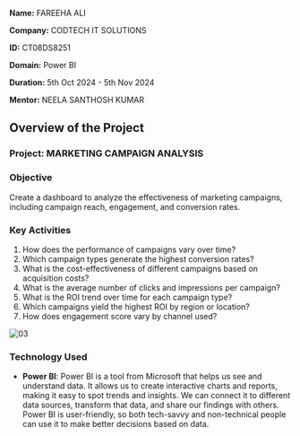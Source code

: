 **Name:** FAREEHA ALI

**Company:** CODTECH IT SOLUTIONS

**ID:** CT08DS8251

**Domain:** Power BI

**Duration:** 5th Oct 2024 - 5th Nov 2024

**Mentor:** NEELA SANTHOSH KUMAR

## Overview of the Project

### Project: MARKETING CAMPAIGN ANALYSIS

### Objective
Create a dashboard to analyze the effectiveness of marketing campaigns, including campaign reach, engagement, and conversion rates.

### Key Activities
1. How does the performance of campaigns vary over time?
2. Which campaign types generate the highest conversion rates?
3. What is the cost-effectiveness of different campaigns based on acquisition costs?
4. What is the average number of clicks and impressions per campaign?
5. What is the ROI trend over time for each campaign type?
6. Which campaigns yield the highest ROI by region or location?
7. How does engagement score vary by channel used?
  
![03](https://github.com/user-attachments/assets/f4d55a4d-3938-4996-a6b7-194644a73d52)

### Technology Used
- **Power BI**: Power BI is a tool from Microsoft that helps us see and understand data. It allows us to create interactive charts and reports, making it easy to spot trends and insights. We can connect it to different data sources, transform that data, and share our findings with others. Power BI is user-friendly, so both tech-savvy and non-technical people can use it to make better decisions based on data.
